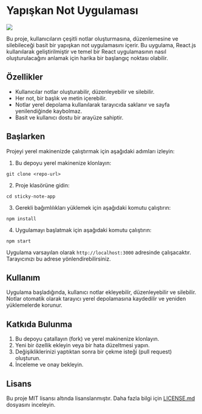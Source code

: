 # Yapışkan Not Uygulaması

<img src="/yapiskan-app/src/gif/gif.gif">

Bu proje, kullanıcıların çeşitli notlar oluşturmasına, düzenlemesine ve silebileceği basit bir yapışkan not uygulamasını içerir. Bu uygulama, React.js kullanılarak geliştirilmiştir ve temel bir React uygulamasının nasıl oluşturulacağını anlamak için harika bir başlangıç noktası olabilir.

## Özellikler

- Kullanıcılar notlar oluşturabilir, düzenleyebilir ve silebilir.
- Her not, bir başlık ve metin içerebilir.
- Notlar yerel depolama kullanılarak tarayıcıda saklanır ve sayfa yenilendiğinde kaybolmaz.
- Basit ve kullanıcı dostu bir arayüze sahiptir.

## Başlarken

Projeyi yerel makinenizde çalıştırmak için aşağıdaki adımları izleyin:

1. Bu depoyu yerel makinenize klonlayın:

```
git clone <repo-url>
```

2. Proje klasörüne gidin:

```
cd sticky-note-app
```

3. Gerekli bağımlılıkları yüklemek için aşağıdaki komutu çalıştırın:

```
npm install
```

4. Uygulamayı başlatmak için aşağıdaki komutu çalıştırın:

```
npm start
```

Uygulama varsayılan olarak `http://localhost:3000` adresinde çalışacaktır. Tarayıcınızı bu adrese yönlendirebilirsiniz.

## Kullanım

Uygulama başladığında, kullanıcı notlar ekleyebilir, düzenleyebilir ve silebilir. Notlar otomatik olarak tarayıcı yerel depolamasına kaydedilir ve yeniden yüklemelerde korunur.

## Katkıda Bulunma

1. Bu depoyu çatallayın (fork) ve yerel makinenize klonlayın.
2. Yeni bir özellik ekleyin veya bir hata düzeltmesi yapın.
3. Değişikliklerinizi yaptıktan sonra bir çekme isteği (pull request) oluşturun.
4. İnceleme ve onay bekleyin.

## Lisans

Bu proje MIT lisansı altında lisanslanmıştır. Daha fazla bilgi için [LICENSE.md](LICENSE.md) dosyasını inceleyin.

